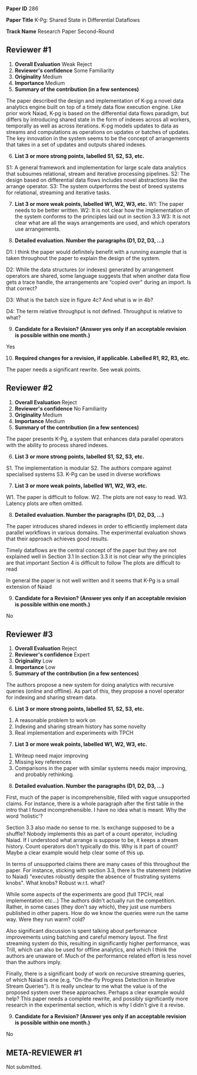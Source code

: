 **Paper ID** 286

**Paper Title** K-Pg: Shared State in Differential Dataflows

**Track Name** Research Paper Second-Round

## Reviewer #1

1. **Overall Evaluation** Weak Reject
2. **Reviewer's confidence** Some Familiarity
3. **Originality** Medium
4. **Importance** Medium
5. **Summary of the contribution (in a few sentences)**

The paper described the design and implementation of K-pg a novel data analytics engine built on top of a timely data flow execution engine. Like prior work Naiad, K-pg is based on the differential data flows paradigm, but differs by introducing shared state in the form of indexes across all workers, temporally as well as across iterations. K-pg models updates to data as streams and computations as operations on updates or batches of updates. The key innovation in the system seems to be the concept of arrangements that takes in a set of updates and outputs shared indexes.

6. **List 3 or more strong points, labelled S1, S2, S3, etc.**

S1: A general framework and implementation for large scale data analytics that subsumes relational, stream and iterative processing pipelines.
S2: The design based on differential data flows includes novel abstractions like the arrange operator.
S3: The system outperforms the best of breed systems for relational, streaming and iterative tasks.

7. **List 3 or more weak points, labelled W1, W2, W3, etc.**
W1: The paper needs to be better written.
W2: It is not clear how the implementation of the system conforms to the principles laid out in section 3.3
W3: It is not clear what are all the ways arrangements are used, and which operators use arrangements.

8. **Detailed evaluation. Number the paragraphs (D1, D2, D3, ...)**

D1: I think the paper would definitely benefit with a running example that is taken throughout the paper to explain the design of the system.

D2: While the data structures (or indexes) generated by arrangement operators are shared, some language suggests that when another data flow gets a trace handle, the arrangements are “copied over” during an import. Is that correct?

D3: What is the batch size in figure 4c? And what is w in 4b?

D4: The term relative throughput is not defined. Throughput is relative to what?

9. **Candidate for a Revision? (Answer yes only if an acceptable revision is possible within one month.)**

Yes

10. **Required changes for a revision, if applicable. Labelled R1, R2, R3, etc.**

The paper needs a significant rewrite. See weak points.

## Reviewer #2

1. **Overall Evaluation** Reject
2. **Reviewer's confidence** No Familiarity
3. **Originality** Medium
4. **Importance** Medium
5. **Summary of the contribution (in a few sentences)**

The paper presents K-Pg, a system that enhances data parallel operators with the ability to process shared indexes.

6. **List 3 or more strong points, labelled S1, S2, S3, etc.**

S1. The implementation is modular
S2. The authors compare against specialised systems
S3. K-Pg can be used in diverse workflows

7. **List 3 or more weak points, labelled W1, W2, W3, etc.**

W1. The paper is difficult to follow.
W2. The plots are not easy to read.
W3. Latency plots are often omitted.

8. **Detailed evaluation. Number the paragraphs (D1, D2, D3, ...)**

The paper introduces shared indexes in order to efficiently implement data parallel workflows in various domains. The experimental evaluation shows that their approach achieves good results.

Timely dataflows are the central concept of the paper but they are not explained well in Section 3.1
In section 3.3 it is not clear why the principles are that important
Section 4 is difficult to follow
The plots are difficult to read

In general the paper is not well written and it seems that K-Pg is a small extension of Naiad

9. **Candidate for a Revision? (Answer yes only if an acceptable revision is possible within one month.)**

No

## Reviewer #3

1. **Overall Evaluation** Reject
2. **Reviewer's confidence** Expert
3. **Originality** Low
4. **Importance** Low
5. **Summary of the contribution (in a few sentences)**

The authors propose a new system for doing analytics with recursive queries (online and offline). As part of this, they propose a novel operator for indexing and sharing stream data.

6. **List 3 or more strong points, labelled S1, S2, S3, etc.**
1) A reasonable problem to work on
2) Indexing and sharing stream history has some novelty
3) Real implementation and experiments with TPCH

7. **List 3 or more weak points, labelled W1, W2, W3, etc.**
1) Writeup need major improving
2) Missing key references
3) Comparisons in the paper with similar systems needs major improving, and probably rethinking.

8. **Detailed evaluation. Number the paragraphs (D1, D2, D3, ...)**

First, much of the paper is incomprehensible, filled with vague unsupported claims. For instance, there is a whole paragraph after the first table in the intro that I found incomprehensible. I have no idea what is meant. Why the word 'holistic'?

Section 3.3 also made no sense to me. Is exchange supposed to be a shuffle? Nobody implements this as part of a count operator, including Naiad. If I understood what arrange is suppose to be, it keeps a stream history. Count operators don't typically do this. Why is it part of count? Maybe a clear example would help clear some of this up.

In terms of unsupported claims there are many cases of this throughout the paper. For instance, sticking with section 3.3, there is the statement (relative to Naiad) "executes robustly despite the absence of frustrating systems knobs". What knobs? Robust w.r.t. what?

While some aspects of the experiments are good (full TPCH, real implementation etc...) The authors didn't actually run the competition. Rather, in some cases (they don't say which), they just use numbers published in other papers. How do we know the queries were run the same way. Were they run warm? cold?

Also significant discussion is spent talking about performance improvements using batching and careful memory layout. The first streaming system do this, resulting in significantly higher performance, was Trill, which can also be used for offline analytics, and which I think the authors are unaware of. Much of the performance related effort is less novel than the authors imply.

Finally, there is a significant body of work on recursive streaming queries, of which Naiad is one (e.g. "On-the-fly Progress Detection in Iterative Stream Queries"). It is really unclear to me what the value is of the proposed system over these approaches. Perhaps a clear example would help? This paper needs a complete rewrite, and possibly significantly more research in the experimental section, which is why I didn't give it a revise.

9. **Candidate for a Revision? (Answer yes only if an acceptable revision is possible within one month.)**

No

## META-REVIEWER #1

Not submitted.